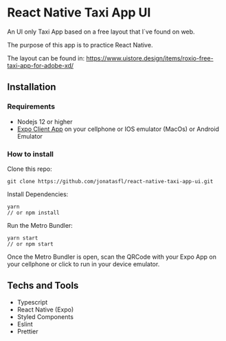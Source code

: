 # React Native Taxi App UI

An UI only Taxi App based on a free layout that I`ve found on web.

The purpose of this app is to practice React Native.

The layout can be found in: https://www.uistore.design/items/roxio-free-taxi-app-for-adobe-xd/

## Installation

### Requirements
- Nodejs 12 or higher
- [Expo Client App](https://expo.io/tools#client) on your cellphone or IOS emulator (MacOs) or Android Emulator

### How to install


Clone this repo:

    git clone https://github.com/jonatasfl/react-native-taxi-app-ui.git

Install Dependencies:

    yarn
    // or npm install


Run the Metro Bundler:

    yarn start
    // or npm start

Once the Metro Bundler is open, scan the QRCode with your Expo App on your cellphone or click to run in your device emulator.

## Techs and Tools

- Typescript
- React Native (Expo)
- Styled Components
- Eslint
- Prettier
